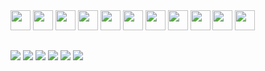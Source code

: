 <div style="display: inline_block">
<img height="32" width="32" src="https://unpkg.com/simple-icons@v9/icons/javascript/808080" />
<img height="32" width="32" src="https://unpkg.com/simple-icons@v9/icons/typescript.svg" />
<img height="32" width="32" src="https://unpkg.com/simple-icons@v9/icons/python.svg" />
<img height="32" width="32" src="https://unpkg.com/simple-icons@v9/icons/react.svg" />
<img height="32" width="32" src="https://unpkg.com/simple-icons@v9/icons/html5.svg" />
<img height="32" width="32" src="https://unpkg.com/simple-icons@v9/icons/postgresql.svg" />
<img height="32" width="32" src="https://unpkg.com/simple-icons@v9/icons/mongodb.svg" />
<img height="32" width="32" src="https://unpkg.com/simple-icons@v9/icons/php.svg" />
<img height="32" width="32" src="https://unpkg.com/simple-icons@v9/icons/linux.svg" />
<img height="32" width="32" src="https://unpkg.com/simple-icons@v9/icons/kalilinux.svg" />
<img height="32" width="32" src="https://unpkg.com/simple-icons@v9/icons/cisco.svg" />
</div>


  
  ##
 
<div> 
  <a href="https://www.youtube.com/channel/UC_-uuuZbY0AAt9CViNzvc-Q" target="_blank"><img src="https://img.shields.io/badge/YouTube-FF0000?style=for-the-badge&logo=youtube&logoColor=white" target="_blank"></a>
  <a href="https://instagram.com/rafaballerini" target="_blank"><img src="https://img.shields.io/badge/-Instagram-%23E4405F?style=for-the-badge&logo=instagram&logoColor=white" target="_blank"></a>
 	<a href="https://www.twitch.tv/rafaballerinii" target="_blank"><img src="https://img.shields.io/badge/Twitch-9146FF?style=for-the-badge&logo=twitch&logoColor=white" target="_blank"></a>
 <a href="https://discord.gg/wagxzStdcR" target="_blank"><img src="https://img.shields.io/badge/Discord-7289DA?style=for-the-badge&logo=discord&logoColor=white" target="_blank"></a> 
  <a href = "mailto:contatorafaballerini@gmail.com"><img src="https://img.shields.io/badge/-Gmail-%23333?style=for-the-badge&logo=gmail&logoColor=white" target="_blank"></a>
  <a href="https://www.linkedin.com/in/rafaella-ballerini-45875016a" target="_blank"><img src="https://img.shields.io/badge/-LinkedIn-%230077B5?style=for-the-badge&logo=linkedin&logoColor=white" target="_blank"></a> 
  
</div>
